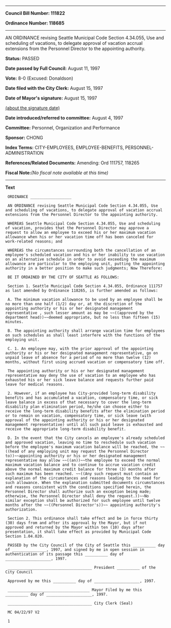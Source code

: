 

********

**Council Bill Number: 111822**
   
**Ordinance Number: 118685**
********

 AN ORDINANCE revising Seattle Municipal Code Section 4.34.055, Use and scheduling of vacations, to delegate approval of vacation accrual extensions from the Personnel Director to the appointing authority.

**Status:** PASSED
   
**Date passed by Full Council:** August 11, 1997
   
**Vote:** 8-0 (Excused: Donaldson)
   
**Date filed with the City Clerk:** August 15, 1997
   
**Date of Mayor's signature:** August 15, 1997
   
[(about the signature date)](/~public/approvaldate.htm)
   
   
   
**Date introduced/referred to committee:** August 4, 1997
   
**Committee:** Personnel, Organization and Performance
   
**Sponsor:** CHONG
   
   
**Index Terms:** CITY-EMPLOYEES, EMPLOYEE-BENEFITS, PERSONNEL-ADMINISTRATION

**References/Related Documents:** Amending: Ord 111757, 118265

**Fiscal Note:**_(No fiscal note available at this time)_

********

**Text**
   
```
 ORDINANCE __________________

 AN ORDINANCE revising Seattle Municipal Code Section 4.34.055, Use and scheduling of vacations, to delegate approval of vacation accrual extensions from the Personnel Director to the appointing authority.

 WHEREAS Seattle Municipal Code Section 4.34.055, Use and scheduling of vacation, provides that the Personnel Director may approve a request to allow an employee to exceed his or her maximum vacation allowance when his or her vacation time off has been canceled for work-related reasons; and

 WHEREAS the circumstances surrounding both the cancellation of an employee's scheduled vacation and his or her inability to use vacation on an alternative schedule in order to avoid exceeding the maximum allowance are particular to the employing unit, putting the appointing authority in a better position to make such judgments; Now Therefore:

 BE IT ORDAINED BY THE CITY OF SEATTLE AS FOLLOWS:

 Section 1. Seattle Municipal Code Section 4.34.055, Ordinance 111757 as last amended by Ordinance 118265, is further amended as follows:

 A. The minimum vacation allowance to be used by an employee shall be no more than one half (1/2) day or, at the discretion of the appointing authority or his or her designated management representative , such lesser amount as may be ~~((approved by the department head))~~deemed appropriate, but no less than fifteen (15) minutes.

 B. The appointing authority shall arrange vacation time for employees on such schedules as shall least interfere with the functions of the employing unit.

 C. 1. An employee may, with the prior approval of the appointing authority or his or her designated management representative, go on unpaid leave of absence for a period of no more than twelve (12) months, without first using accrued vacation or compensatory time off.

 The appointing authority or his or her designated management representative may deny the use of vacation to an employee who has exhausted his or her sick leave balance and requests further paid leave for medical reasons.

 2. However, if an employee has City-provided long-term disability benefits and has accumulated a vacation, compensatory time, or sick leave balance in excess of that necessary to cover the long-term disability plan elimination period, he/she can choose either to receive the long-term disability benefits after the elimination period or to remain on vacation, compensatory time, or sick leave (with approval of the appointing authority or his or her designated management representative) until all such paid leave is exhausted and receive the appropriate long-term disability benefit.

 D. In the event that the City cancels an employee's already scheduled and approved vacation, leaving no time to reschedule such vacation before the employee's maximum vacation balance will be reached, the ~~((head of any employing unit may request the Personnel Director to))~~appointing authority or his or her designated management representative may allow ~~((an))~~the employee to exceed the normal maximum vacation balance and to continue to accrue vacation credit above the normal maximum credit balance for three (3) months after such maximum has been reached. ~~((Any such request must contain an explanation of the circumstances and reasons leading to the need for such allowance. When the explanation submitted documents circumstances and reasons consistent with the conditions specified herein, the Personnel Director shall authorize such an exception being made; otherwise, the Personnel Director shall deny the request.))~~No similar exception shall be authorized for such employee until twelve months after the ~~((Personnel Director's))~~ appointing authority's authorization.

 Section 2. This ordinance shall take effect and be in force thirty (30) days from and after its approval by the Mayor, but if not approved and returned by the Mayor within ten (10) days after presentation, it shall take effect as provided by Municipal Code Section 1.04.020.

 PASSED by the City Council of the City of Seattle this __________ day of _______________, 1997, and signed by me in open session in authentication of its passage this __________ day of ____________________, 1997.

 _____________________________________ President __________ of the City Council

 Approved by me this __________ day of ____________________, 1997.

 ____________________________________ Mayor Filed by me this __________ day of ____________________, 1997.

 _____________________________________ City Clerk (Seal)

 MC 04/22/97 V2

 1

```
